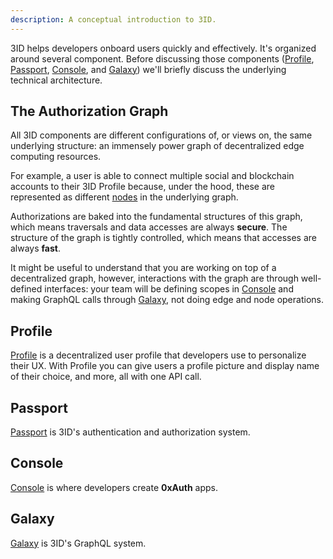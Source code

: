 ```yaml
---
description: A conceptual introduction to 3ID.
---
```


3ID helps developers onboard users quickly and effectively. It's organized
around several component. Before discussing those components ([Profile](#profile),
[Passport](#passport), [Console](#console), and [Galaxy](#galaxy)) we'll briefly
discuss the underlying technical architecture.

## The Authorization Graph

All 3ID components are different configurations of, or views on, the same
underlying structure: an immensely power graph of decentralized edge computing
resources.

For example, a user is able to connect multiple social and blockchain accounts
to their 3ID Profile because, under the hood, these are represented as different
[nodes](glossary.md#nodes) in the underlying graph.

Authorizations are baked into the fundamental structures of this graph, which
means traversals and data accesses are always **secure**. The structure of the
graph is tightly controlled, which means that accesses are always **fast**.

It might be useful to understand that you are working on top of a decentralized
graph, however, interactions with the graph are through well-defined interfaces:
your team will be defining scopes in [Console](../console/reference.md#scopes)
and making GraphQL calls through [Galaxy](../galaxy/index.md), not doing edge
and node operations.

## Profile

[Profile](../profile/index.md) is a decentralized user profile that developers
use to personalize their UX. With Profile you can give users a profile picture
and display name of their choice, and more, all with one API call.

## Passport

[Passport](../passport/index.md) is 3ID's authentication and authorization system.

## Console

[Console](../console/index.md) is where developers create **0xAuth** apps.

## Galaxy

[Galaxy](../galaxy/index.md) is 3ID's GraphQL system.


